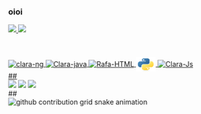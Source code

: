 ### oioi
<div>
	<a href= ""https://github.com/klaraeunice>
		<img height= "180em" src="https://github-readme-stats.vercel.app/api?username=klaraeunice&show_icons=true&theme=dark&include_all_commits=true&count_private=true"/>
  	<img height= "180em" src="https://github-readme-stats.vercel.app/api/top-langs/?username=klaraeunice&layout-compact&langs_count-16&theme=dark"/>
</div>

##
<div style="display: inline_block"><br>
  <img align="center" alt="clara-ng" height="30" width="40" src="https://cdn.jsdelivr.net/gh/devicons/devicon@latest/icons/angular/angular-original.svg">
  <img align="center" alt="Clara-java" height="30" width="40" src="https://cdn.jsdelivr.net/gh/devicons/devicon@latest/icons/java/java-original.svg">
  <img align="center" alt="Rafa-HTML" height="30" width="40" src="https://cdn.jsdelivr.net/gh/devicons/devicon@latest/icons/postgresql/postgresql-original.svg">
  <img align="center" alt="Rafa-Python" height="30" width="40" src="https://raw.githubusercontent.com/devicons/devicon/master/icons/python/python-original.svg">
  <img align="center" alt="Clara-Js" height="30" width="40" src="https://cdn.jsdelivr.net/gh/devicons/devicon@latest/icons/html5/html5-original.svg">
</div>
##
 <div>
	<a href="https://instagram.com/klaraeunice" target="_blank"><img src="https://img.shields.io/badge/-Instagram-%23E4405F?style=for-the-badge&logo=instagram&logoColor=white" target="_blank"></a>
	<a href="https://discord.gg/klaraeunice" target="_blank"><img src="https://img.shields.io/badge/Discord-7289DA?style=for-the-badge&logo=discord&logoColor=white" target="_blank"></a> 
  <a href = "mailto:claraeusilva@gmail.com"><img src="https://img.shields.io/badge/-Gmail-%23333?style=for-the-badge&logo=gmail&logoColor=white" target="_blank"></a>
 </div>
 ##
 <div> 
 <picture>
  <source media="(prefers-color-scheme: dark)" srcset="https://raw.githubusercontent.com/YourUser/YourUser/output/github-contribution-grid-snake-dark.svg">
  <source media="(prefers-color-scheme: light)" srcset="https://raw.githubusercontent.com/YourUser/YourUser/output/github-contribution-grid-snake.svg">
  <img alt="github contribution grid snake animation" src="https://raw.githubusercontent.com/YourUser/YourUser/output/github-contribution-grid-snake.svg">
</picture>
 </div>

